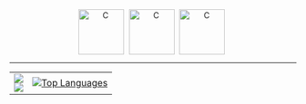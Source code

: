 <div align="center">
<img align="center" alt="C" width="80px" style="padding-right:5px;" src="https://img.icons8.com/?size=100&id=lkh3AbJLmFpp&format=png&color=000000" />
 <img align="center" alt="C" width="80px" style="padding-right:5px;" src="https://img.icons8.com/?size=100&id=5XIBqw0iztS2&format=png&color=000000" />
 <img align="center" alt="C" width="80px" style="padding-right:5px;" src="https://img.icons8.com/?size=100&id=20906&format=png&color=000000" />
</div>

---
<div align="center">
 <table style="width: 100%; height: 100%;">
    <tr>
     <td align="center">
      <a>
      <img src="https://skillicons.dev/icons?i=c,cpp,bash,lua,postgresql,react" /><br>
      <img src="https://skillicons.dev/icons?i=unity,git,github,vercel,docker,neovim,clion,vscode,arch,nix,idea" />
      </a>
      </td>
           <td>
      <a href="https://github.com/smallghost42/github-readme-stats">
          <img src="https://github-readme-stats-seven-chi-88.vercel.app/api/top-langs/?username=smallghost42&theme=outrun&count_private=true&layout=compact&bg_color=0D1117&border_color=0D1117&hide_title=false&text_bold=true&langs_count=12&&hide=php,Procfile,html,css,glsl,perl,gdscript" alt="Top Languages">
        </a>
   </td>
    </tr>
 </table>
   <p></p>

</div>

#
<div align="center">
  <table style="width: 100%; height: 100%;">
    <tr>
      <td style="width: 50%; height: 200px;">
        <a href="https://github.com/smallghost42">
           <img alt="Total contributions" title="My total GitHub contributions" src="https://github-readme-stats-smallghost01s-projects.vercel.app/api?username=smallghost42&show_icons=true&count_private=true&theme=outrun&bg_color=0D1117&border_color=0D1117" />
        </a>
      </td>
      <td style="width: 50%; height: 200px;">
        <a href="https://github.com/smallghost42">
          <img src="https://streak-stats.demolab.com//?user=smallghost42&theme=outrun&background=0D1117&border=0D1117&count_private=true&hide_title=true" alt="GitHub Streak">
        </a>
      </td>
    </tr>
  </table>
   <table>
      <tr>
         <td>
         <a href="https://github.com/jamesgeorge007/github-activity-readme">
  <img src="https://github-readme-activity-graph-lake-nine.vercel.app//graph?username=smallghost42&theme=react-dark&area=true&hide_title=true&hide_border=true" alt="Activity Graph">
</a>
         </td>
   </tr>
   </table>
</div>
